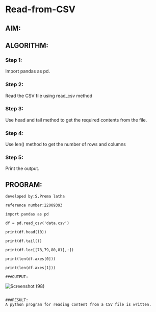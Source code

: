 # Read-from-CSV

## AIM:

## ALGORITHM:
### Step 1:

Import pandas as pd.

### Step 2:

Read the CSV file using read_csv method

### Step 3:

Use head and tail method to get the required contents from the file.

### Step 4:

Use len() method to get the number of rows and columns

### Step 5:

Print the output.

## PROGRAM:
```
developed by:S.Prema latha

reference number:22009393

import pandas as pd

df = pd.read_csv('data.csv')

print(df.head(10))

print(df.tail())

print(df.loc[[78,79,80,81],:])

print(len(df.axes[0]))

print(len(df.axes[1]))

###OUTPUT:
```
![Screenshot (98)](https://user-images.githubusercontent.com/120620842/214352388-b0e7fde1-15c6-4955-ab09-ed2ca8e2411a.png)
```

###RESULT:
A python program for reading content from a CSV file is written.
